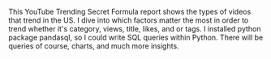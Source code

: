 This YouTube Trending Secret Formula report shows the types of videos that 
trend in the US. I dive into which factors matter the most in order to trend whether it's category, views, title, likes, and or tags. I installed python package pandasql, so I could write SQL queries within Python. There will be queries of course, charts, and much more insights. 
